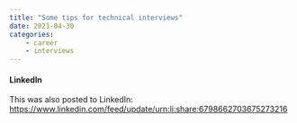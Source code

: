 ```yaml
---
title: "Some tips for technical interviews"
date: 2021-04-30
categories: 
    - career
    - interviews
---
```


#### LinkedIn
This was also posted to LinkedIn: 
<https://www.linkedin.com/feed/update/urn:li:share:6798662703675273216>
